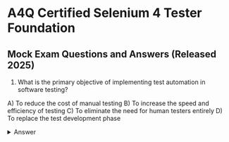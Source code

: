 # A4Q Certified Selenium 4 Tester Foundation

## Mock Exam Questions and Answers (Released 2025)

1. What is the primary objective of implementing test automation in software testing?

A) To reduce the cost of manual testing
B) To increase the speed and efficiency of testing
C) To eliminate the need for human testers entirely
D) To replace the test development phase

<details>

<summary>Answer</summary>

**B**

</details>
